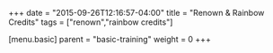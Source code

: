 +++
date = "2015-09-26T12:16:57-04:00"
title = "Renown & Rainbow Credits"
tags = ["renown","rainbow credits"]

[menu.basic]
  parent = "basic-training"
  weight = 0
+++
